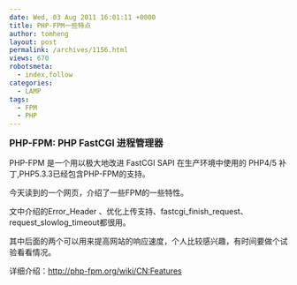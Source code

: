 ```yaml
---
date: Wed, 03 Aug 2011 16:01:11 +0000
title: PHP-FPM一些特点
author: tomheng
layout: post
permalink: /archives/1156.html
views: 670
robotsmeta:
  - index,follow
categories:
  - LAMP
tags:
  - FPM
  - PHP
---
```

<big><strong>PHP-FPM: PHP FastCGI 进程管理器</strong></big>

PHP-FPM 是一个用以极大地改进 FastCGI SAPI 在生产环境中使用的 PHP4/5 补丁,PHP5.3.3已经包含PHP-FPM的支持。

今天读到的一个网页，介绍了一些FPM的一些特性。

文中介绍的Error\_Header 、优化上传支持、fastcgi\_finish\_request、request\_slowlog_timeout都很用。

其中后面的两个可以用来提高网站的响应速度，个人比较感兴趣，有时间要做个试验看看情况。

详细介绍：<http://php-fpm.org/wiki/CN:Features>
